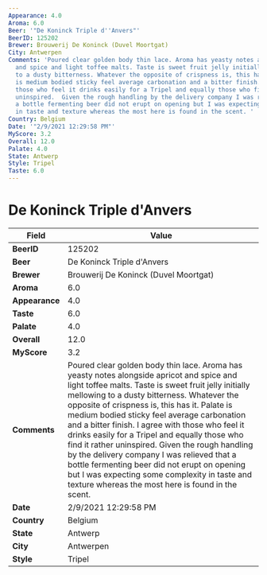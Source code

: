 ```yaml
---
Appearance: 4.0
Aroma: 6.0
Beer: '"De Koninck Triple d''Anvers"'
BeerID: 125202
Brewer: Brouwerij De Koninck (Duvel Moortgat)
City: Antwerpen
Comments: 'Poured clear golden body thin lace. Aroma has yeasty notes alongside  apricot
  and spice and light toffee malts. Taste is sweet fruit jelly initially mellowing
  to a dusty bitterness. Whatever the opposite of crispness is, this has it. Palate
  is medium bodied sticky feel average carbonation and a bitter finish.  I agree with
  those who feel it drinks easily for a Tripel and equally those who find it rather
  uninspired.  Given the rough handling by the delivery company I was relieved that
  a bottle fermenting beer did not erupt on opening but I was expecting some complexity
  in taste and texture whereas the most here is found in the scent. '
Country: Belgium
Date: '"2/9/2021 12:29:58 PM"'
MyScore: 3.2
Overall: 12.0
Palate: 4.0
State: Antwerp
Style: Tripel
Taste: 6.0
---
```


# De Koninck Triple d'Anvers

| Field         | Value |
|---------------|-------|
| **BeerID** | 125202 |
| **Beer** | De Koninck Triple d'Anvers |
| **Brewer** | Brouwerij De Koninck (Duvel Moortgat) |
| **Aroma** | 6.0 |
| **Appearance** | 4.0 |
| **Taste** | 6.0 |
| **Palate** | 4.0 |
| **Overall** | 12.0 |
| **MyScore** | 3.2 |
| **Comments** | Poured clear golden body thin lace. Aroma has yeasty notes alongside  apricot and spice and light toffee malts. Taste is sweet fruit jelly initially mellowing to a dusty bitterness. Whatever the opposite of crispness is, this has it. Palate is medium bodied sticky feel average carbonation and a bitter finish.  I agree with those who feel it drinks easily for a Tripel and equally those who find it rather uninspired.  Given the rough handling by the delivery company I was relieved that a bottle fermenting beer did not erupt on opening but I was expecting some complexity in taste and texture whereas the most here is found in the scent.  |
| **Date** | 2/9/2021 12:29:58 PM |
| **Country** | Belgium |
| **State** | Antwerp |
| **City** | Antwerpen |
| **Style** | Tripel |
